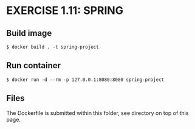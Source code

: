 # EXERCISE 1.11: SPRING
## Build image
```
$ docker build . -t spring-project
```

## Run container
```
$ docker run -d --rm -p 127.0.0.1:8080:8080 spring-project
```

## Files
The Dockerfile is submitted within this folder, see directory on top of this page.
